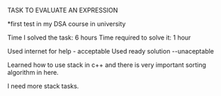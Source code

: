 TASK TO EVALUATE AN EXPRESSION

*first test in my DSA course in university

Time I solved the task: 6 hours
Time required to solve it: 1 hour

Used internet for help - acceptable
Used ready solution --unaceptable

Learned how to use stack in c++ and there is very important sorting algorithm in here.

I need more stack tasks.
